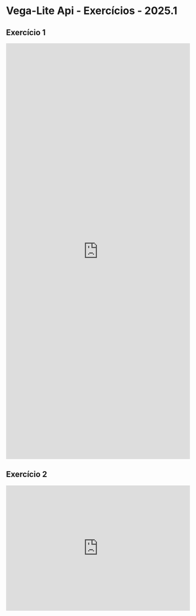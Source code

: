 # Vega-Lite Api - Exercícios - 2025.1


## Exercício 1
<iframe width="100%" height="1135" frameborder="0"
  src="https://observablehq.com/embed/cf75fe997fae8473?cells=barrasLife"></iframe>


## Exercício 2
<iframe width="100%" height="342" frameborder="0"
  src="https://observablehq.com/embed/cf75fe997fae8473?cells=sttLife"></iframe>

